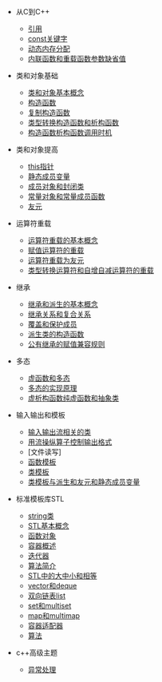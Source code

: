 * 从C到C++
    * [引用](md/引用.md)
    * [const关键字](md/const关键字.md)
    * [动态内存分配](md/动态内存分配.md)
    * [内联函数和重载函数参数缺省值](md/内联函数和重载函数参数缺省值.md)

* 类和对象基础
    * [类和对象基本概念](md/类和对象基本概念.md)
    * [构造函数](md/构造函数.md)
    * [复制构造函数](md/复制构造函数.md)
    * [类型转换构造函数和析构函数](md/类型转换构造函数和析构函数.md)
    * [构造函数析构函数调用时机](md/构造函数析构函数调用时机.md)

* 类和对象提高
    * [this指针](md/this指针.md)
    * [静态成员变量](md/静态成员变量.md)
    * [成员对象和封闭类](md/成员对象和封闭类.md)
    * [常量对象和常量成员函数](md/常量对象和常量成员函数.md)
    * [友元](md/友元.md)
 
* 运算符重载
    * [运算符重载的基本概念](md/运算符重载的基本概念.md)
    * [赋值运算符的重载](md/赋值运算符的重载.md)
    * [运算符重载为友元](md/运算符重载为友元.md)
    * [类型转换运算符和自增自减运算符的重载](md/类型转换运算符和自增自减运算符的重载.md)

* 继承
    * [继承和派生的基本概念](md/继承和派生的基本概念.md)
    * [继承关系和复合关系](md/继承关系和复合关系.md)
    * [覆盖和保护成员](md/覆盖和保护成员.md)
    * [派生类的构造函数](md/派生类的构造函数.md)
    * [公有继承的赋值兼容规则](md/公有继承的赋值兼容规则.md)

* 多态
    * [虚函数和多态](md/虚函数和多态.md)
    * [多态的实现原理](md/多态的实现原理.md)
    * [虚析构函数纯虚函数和抽象类](md/虚析构函数纯虚函数和抽象类.md)
  
* 输入输出和模板
    * [输入输出流相关的类](md/输入输出流相关的类.md)
    * [用流操纵算子控制输出格式](md/用流操纵算子控制输出形式.md)
    * [文件读写]
    * [函数模板](md/函数模板.md)
    * [类模板](md/类模板.md)
    * [类模板与派生和友元和静态成员变量](md/类模板与派生和友元和静态成员变量.md)

* 标准模板库STL
    * [string类](md/string类.md)
    * [STL基本概念](md/STL基本概念.md)
    * [函数对象](md/函数对象.md)
    * [容器概述](md/容器概述.md)
    * [迭代器](md/迭代器.md)
    * [算法简介](md/算法简介.md)
    * [STL中的大中小和相等](md/STL中的大中小和相等.md)
    * [vector和deque](md/vector和deque.md)
    * [双向链表list](md/双向链表list.md)
    * [set和multiset](md/set和multiset.md)
    * [map和multimap](md/map和multimap.md)
    * [容器适配器](md/容器适配器.md)
    * [算法](md/算法.md)

* c++高级主题
    * [异常处理](md/异常处理.md)
